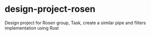 # design-project-rosen
Design project for Rosen group, Task, create a similar pipe and filters implementation using Rust
